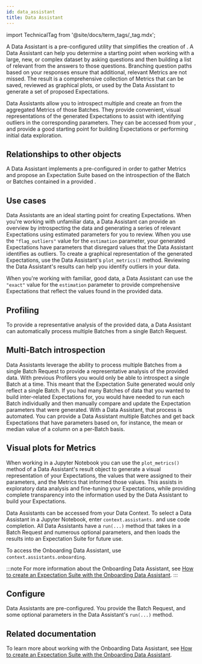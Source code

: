 ```yaml
---
id: data_assistant
title: Data Assistant
---
```

import TechnicalTag from '@site/docs/term_tags/_tag.mdx';

A Data Assistant is a pre-configured utility that simplifies the creation of <TechnicalTag tag="expectation" text="Expectations" />. A Data Assistant can help you determine a starting point when working with a large, new, or complex dataset by asking questions and then building a list of relevant <TechnicalTag tag="metric" text="Metrics" /> from the answers to those questions. Branching question paths based on your responses ensure that additional, relevant Metrics are not missed. The result is a comprehensive collection of Metrics that can be saved, reviewed as graphical plots, or used by the Data Assistant to generate a set of proposed Expectations.

Data Assistants allow you to introspect multiple <TechnicalTag tag="batch" text="Batches" /> and create an <TechnicalTag tag="expectation_suite" text="Expectation Suite" /> from the aggregated Metrics of those Batches.  They provide convenient, visual representations of the generated Expectations to assist with identifying outliers in the corresponding parameters.  They can be accessed from your <TechnicalTag tag="data_context" text="Data Context" />, and provide a good starting point for building Expectations or performing initial data exploration.

## Relationships to other objects

A Data Assistant implements a pre-configured <TechnicalTag tag="profiler" text="Profiling Framework" /> in order to gather Metrics and propose an Expectation Suite based on the introspection of the Batch or Batches contained in a provided <TechnicalTag tag="batch_request" text="Batch Request" />.

## Use cases

Data Assistants are an ideal starting point for creating Expectations.  When you're working with unfamiliar data, a Data Assistant can provide an overview by introspecting the data and generating a series of relevant Expectations using estimated parameters for you to review. When you use the `"flag_outliers"` value for the `estimation` parameter, your generated Expectations have parameters that disregard values that the Data Assistant identifies as outliers. To create a graphical representation of the generated Expectations, use the Data Assistant's `plot_metrics()` method. Reviewing the Data Assistant's results can help you identify outliers in your data.

When you're working with familiar, good data, a Data Assistant can use the `"exact"` value for the `estimation` parameter to provide comprehensive Expectations that reflect the values found in the provided data.

## Profiling

To provide a representative analysis of the provided data, a Data Assistant can automatically process multiple Batches from a single Batch Request.

## Multi-Batch introspection

Data Assistants leverage the ability to process multiple Batches from a single Batch Request to provide a representative analysis of the provided data.  With previous Profilers you would only be able to introspect a single Batch at a time.  This meant that the Expectation Suite generated would only reflect a single Batch.  If you had many Batches of data that you wanted to build inter-related Expectations for, you would have needed to run each Batch individually and then manually compare and update the Expectation parameters that were generated.  With a Data Assistant, that process is automated.  You can provide a Data Assistant multiple Batches and get back Expectations that have parameters based on, for instance, the mean or median value of a column on a per-Batch basis. 

## Visual plots for Metrics

When working in a Jupyter Notebook you can use the `plot_metrics()` method of a Data Assistant's result object to generate a visual representation of your Expectations, the values that were assigned to their parameters, and the Metrics that informed those values.  This assists in exploratory data analysis and fine-tuning your Expectations, while providing complete transparency into the information used by the Data Assistant to build your Expectations.

Data Assistants can be accessed from your Data Context. To select a Data Assistant in a Jupyter Notebook, enter `context.assistants.` and use code completion.  All Data Assistants have a `run(...)` method that takes in a Batch Request and numerous optional parameters, and then loads the results into an Expectation Suite for future use.

To access the Onboarding Data Assistant, use `context.assistants.onboarding`.

:::note For more information about the Onboarding Data Assistant, see [How to create an Expectation Suite with the Onboarding Data Assistant](../guides/expectations/data_assistants/how_to_create_an_expectation_suite_with_the_onboarding_data_assistant.md).
:::

## Configure

Data Assistants are pre-configured. You provide the Batch Request, and some optional parameters in the Data Assistant's `run(...)` method.

## Related documentation

To learn more about working with the Onboarding Data Assistant, see [How to create an Expectation Suite with the Onboarding Data Assistant](../guides/expectations/data_assistants/how_to_create_an_expectation_suite_with_the_onboarding_data_assistant.md).
